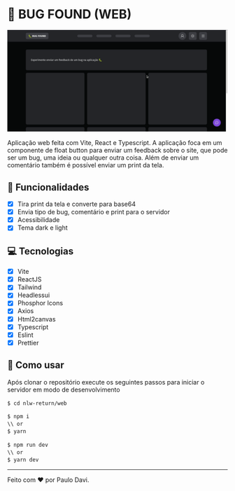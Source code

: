 # 🐛 BUG FOUND (WEB)

![web](../.github/web.gif)

Aplicação web feita com Vite, React e Typescript. A aplicação foca em um componente de float button para enviar um feedback sobre o site, que pode ser um bug, uma ideia ou qualquer outra coisa. Além de enviar um comentário também é possível enviar um print da tela.

## :pencil: Funcionalidades

- [X] Tira print da tela e converte para base64
- [X] Envia tipo de bug, comentário e print para o servidor
- [X] Acessibilidade
- [X] Tema dark e light

## :computer: Tecnologias

- [X] Vite
- [X] ReactJS
- [X] Tailwind
- [X] Headlessui
- [X] Phosphor Icons
- [X] Axios
- [X] Html2canvas
- [X] Typescript
- [X] Eslint
- [X] Prettier

## :floppy_disk: Como usar

Após clonar o repositório execute os seguintes passos para iniciar o servidor em modo de desenvolvimento

```zsh
$ cd nlw-return/web
```

```zsh
$ npm i
\\ or
$ yarn
```

```zsh
$ npm run dev
\\ or
$ yarn dev
```

---

Feito com :heart: por Paulo Davi.
